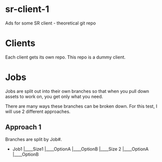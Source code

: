 # sr-client-1
Ads for some SR client - theoretical git repo

# Clients
Each client gets its own repo. This repo is a dummy client.

# Jobs
Jobs are split out into their own branches so that when you pull down assets to work on, you get only what you need.

There are many ways these branches can be broken down. For this test, I will use 2 different approaches.

## Approach 1
Branches are split by Job#.
* Job1
  |____Size1
      |____OptionA
      |____OptionB
  |____Size 2
      |____OptionA
      |____OptionB